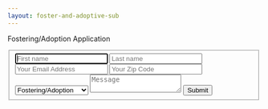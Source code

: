 ```yaml
---
layout: foster-and-adoptive-sub
---
```

<div class="grid">
	<div class="col-9-12 contact-form">
		<p class="round">Fostering/Adoption Application</p>
		<form id="contact" action="" method="post">
			<fieldset>
				<input class="form-name" placeholder="First name" onfocus="this.placeholder = 'First name'" onblur="this.placeholder = 'First name'"  type="text" tabindex="1" required autofocus>
				<input class="form-name" placeholder="Last name" onfocus="this.placeholder = 'Last name'" onblur="this.placeholder = 'Last name'"  type="text" tabindex="2" required autofocus>
				<input class="form-info" placeholder="Your Email Address" onfocus="this.placeholder = 'Your Email Address'" onblur="this.placeholder = 'Your Email Address'" type="email" tabindex="3" required>
				<input class="form-info" placeholder="Your Zip Code" onfocus="this.placeholder = 'Your Zip Code'" onblur="this.placeholder = 'Your Zip Code'" type="text" pattern="\d{5}-?(\d{4})?" required>
				<select name="select">
					  <option value="fostering" selected>Fostering/Adoption</option>
					  <option value="donations">Donations</option>
					  <option value="career">Career Opportunities</option>
					  <option value="media">Media Inquiry</option>
					  <option value="other">Other</option>
				</select>
				<textarea class="form-info" placeholder="Message" onfocus="this.placeholder = 'Message'" onblur="this.placeholder = 'Message'" tabindex="5" required></textarea>
				<input name="submit" type="submit" id="contact-submit" data-submit="...Sending">
		  	</fieldset>
	  	</form> 
  	</div>
</div>